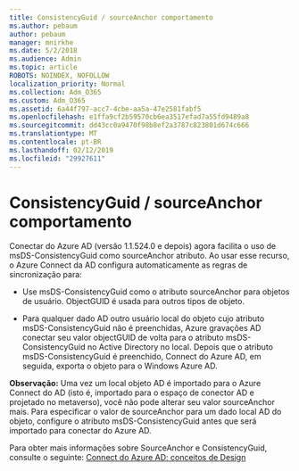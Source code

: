 ```yaml
---
title: ConsistencyGuid / sourceAnchor comportamento
ms.author: pebaum
author: pebaum
manager: mnirkhe
ms.date: 5/2/2018
ms.audience: Admin
ms.topic: article
ROBOTS: NOINDEX, NOFOLLOW
localization_priority: Normal
ms.collection: Adm_O365
ms.custom: Adm_O365
ms.assetid: 6a44f797-acc7-4cbe-aa5a-47e2581fabf5
ms.openlocfilehash: e1ffa9cf2b59570cb6ea3517efad7a55fd9489a8
ms.sourcegitcommit: dd43cc0a9470f98b8ef2a3787c823801d674c666
ms.translationtype: MT
ms.contentlocale: pt-BR
ms.lasthandoff: 02/12/2019
ms.locfileid: "29927611"
---
```

# <a name="consistencyguid--sourceanchor-behavior"></a>ConsistencyGuid / sourceAnchor comportamento

Conectar do Azure AD (versão 1.1.524.0 e depois) agora facilita o uso de msDS-ConsistencyGuid como sourceAnchor atributo. Ao usar esse recurso, o Azure Connect da AD configura automaticamente as regras de sincronização para:
  
- Use msDS-ConsistencyGuid como o atributo sourceAnchor para objetos de usuário. ObjectGUID é usada para outros tipos de objeto.
    
- Para qualquer dado AD outro usuário local do objeto cujo atributo msDS-ConsistencyGuid não é preenchidas, Azure gravações AD conectar seu valor objectGUID de volta para o atributo msDS-ConsistencyGuid no Active Directory no local. Depois que o atributo msDS-ConsistencyGuid é preenchido, Connect do Azure AD, em seguida, exporta o objeto para o Windows Azure AD.
    
 **Observação:** Uma vez um local objeto AD é importado para o Azure Connect do AD (isto é, importado para o espaço de conector AD e projetado no metaverso), você não pode alterar seu valor sourceAnchor mais. Para especificar o valor de sourceAnchor para um dado local AD do objeto, configure o atributo msDS-ConsistencyGuid antes que será importado para conectar do Azure AD. 
  
Para obter mais informações sobre SourceAnchor e ConsistencyGuid, consulte o seguinte: [Connect do Azure AD: conceitos de Design](https://docs.microsoft.com/azure/active-directory/connect/active-directory-aadconnect-design-concepts)
  

